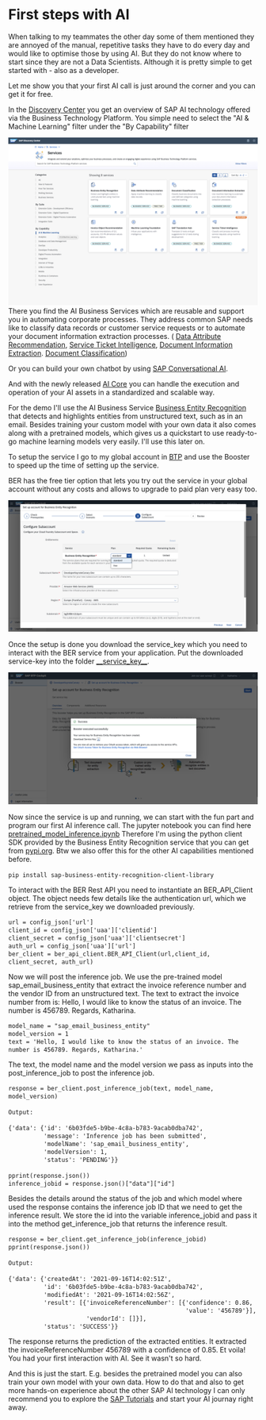 # First steps with AI

When talking to my teammates the other day some of them mentioned they are annoyed of the manual, repetitive tasks they have to do every day and would like to optimise those by using AI. But they do not know where to start since they are not a Data Scientists. Although it is pretty simple to get started with - also as a developer.

Let me show you that your first AI call is just around the corner and you can get it for free.

In the [Discovery Center](https://discovery-center.cloud.sap/viewServices?category=all) you get an overview of SAP AI technology offered via the Business Technology Platform. You simple need to select the "AI & Machine Learning" filter under the "By Capability" filter

![DiscoAI](images/disco_ai.png)
There  you find the AI Business Services which are reusable and support you in automating corporate processes. They address common SAP needs like to classify data records or customer service requests or to automate your document information extraction processes. ( [Data Attribute Recommendation](https://discovery-center.cloud.sap/serviceCatalog/data-attribute-recommendation?region=europe(frankfurt)), [Service Ticket Intelligence](https://discovery-center.cloud.sap/serviceCatalog/service-ticket-intelligence?region=all), [Document Information Extraction](https://discovery-center.cloud.sap/serviceCatalog/document-information-extraction?service_plan=blocks-of-100-records&region=all). [Document Classification](https://discovery-center.cloud.sap/serviceCatalog/document-classification?region=europe(frankfurt)))

Or you can build your own chatbot by using [SAP Conversational AI](https://discovery-center.cloud.sap/serviceCatalog/conversational-ai?region=europe(frankfurt)).

And with the newly released [AI Core](https://discovery-center.cloud.sap/serviceCatalog/sap-ai-core?service_plan=standard&region=europe(frankfurt)) you can handle the execution and operation of your AI assets in a standardized and scalable way.

For the demo I'll use the AI Business Service [Business Entity Recognition](https://discovery-center.cloud.sap/serviceCatalog/business-entity-recognition?region=all) that detects and highlights entities from unstructured text, such as in an email.
Besides training your custom model with your own data it also comes along with a pretrained models, which gives us a quickstart to use ready-to-go machine learning models very easily. I'll use this later on.

To setup the service I go to my global account in [BTP](https://cockpit.eu10.hana.ondemand.com/cockpit/#/globalaccount/41e745dc-a635-4ad4-85c3-502f71eda7f1/accountModel&//?section=SubaccountsSection&view=TilesView) and use the Booster to speed up the time of setting up the service.

BER has the free tier option that lets you try out the service in your global account without any costs and allows to upgrade to paid plan very easy too.

![BTP_BER_Free](images/btp_ber_freeplan.png)

Once the setup is done you download the service_key which you need to interact with the BER service from your application. Put the downloaded service-key into the folder [\_\_service_key\_\_](__service_key__).

![service_key](images/service_key.png)

Now since the service is up and running, we can start with the fun part and program our first AI inference call. The jupyter notebook you can find here [pretrained_model_inference.ipynb](pretrained_model_inference.ipynb) 
Therefore I'm using the python client SDK provided by the Business Entity Recognition service that you can get from [pypi.org](https://pypi.org/project/sap-business-entity-recognition-client-library/#description). Btw we also offer this for the other AI capabilities mentioned before.

`pip install sap-business-entity-recognition-client-library`

To interact with the BER Rest API you need to instantiate an BER_API_Client object. The object needs few details like  the authentication url, which we retrieve from the service_key we downloaded previously.

```
url = config_json['url']
client_id = config_json['uaa']['clientid']
client_secret = config_json['uaa']['clientsecret']
auth_url = config_json['uaa']['url']
ber_client = ber_api_client.BER_API_Client(url,client_id, client_secret, auth_url)
```

Now we will post the inference job. We use the pre-trained model sap_email_business_entity that extract the invoice reference number and the vendor ID from an unstructured text.
The text to extract the invoice number from is: Hello, I would like to know the status of an invoice. The number is 456789. Regards, Katharina.

```
model_name = "sap_email_business_entity"
model_version = 1
text = 'Hello, I would like to know the status of an invoice. The number is 456789. Regards, Katharina.'
```

The text, the model name and the model version we pass as inputs into the post\_inference\_job to post the inference job.


```
response = ber_client.post_inference_job(text, model_name, model_version)

Output:

{'data': {'id': '6b03fde5-b9be-4c8a-b783-9acab0dba742',
          'message': 'Inference job has been submitted',
          'modelName': 'sap_email_business_entity',
          'modelVersion': 1,
          'status': 'PENDING'}}

pprint(response.json())
inference_jobid = response.json()["data"]["id"]

```
Besides the details around the status of the job and which model where used the response contains the inference job ID that we need to get the inference result. We store the id into the variable inference_jobid and pass it into the method get_inference_job that returns the inference result.


```
response = ber_client.get_inference_job(inference_jobid)
pprint(response.json())

Output:

{'data': {'createdAt': '2021-09-16T14:02:51Z',
          'id': '6b03fde5-b9be-4c8a-b783-9acab0dba742',
          'modifiedAt': '2021-09-16T14:02:56Z',
          'result': [{'invoiceReferenceNumber': [{'confidence': 0.86,
                                                  'value': '456789'}],
                      'vendorId': []}],
          'status': 'SUCCESS'}}
```
The response returns the prediction of the extracted entities. It extracted the invoiceReferenceNumber 456789 with a confidence of 0.85. Et voila! You had your first interaction with AI. See it wasn't so hard.

And this is just the start. E.g. besides the pretrained model you can also train your own model with your own data. How to do that and also to get more hands-on experience about the other SAP AI technology I can only recommend you to explore the [SAP Tutorials](https://developers.sap.com/tutorial-navigator.html?tag=topic%3Atechnology-development%2Fartificial-intelligence) and start your AI journay right away.



